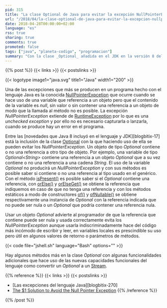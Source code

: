 ```yaml
---
pid: 315
title: "La clase Optional de Java para evitar la excepción NullPointerException"
url: "/2018/04/la-clase-optional-de-java-para-evitar-la-excepcion-nullpointerexception/"
date: 2018-04-28T00:00:00+02:00
language: "es"
rss: true
sharing: true
comments: true
promoted: false
tags: ["java", "planeta-codigo", "programacion"]
summary: "Con la clase _Optional_ añadida en el JDK en la versión 8 del lenguaje Java se puede evitar una de las excepciones más comunes que se produce cuando se hace uso de una referencia nula a un objeto."
---
```


{{% post %}}
{{< links >}}
{{< postslinks >}}

{{< logotype image1="java.svg" title1="Java" width1="200" >}}

Una de las excepciones que más se producen en un programa hecho con el lenguaje Java es la conocida [NullPointerExpcetion](https://docs.oracle.com/javase/10/docs/api/java/lang/NullPointerException.html) que ocurre cuando se hace uso de una variable que referencia a un objeto pero que el contenido de la variable es _null_, sin valor o sin contener una referencia a un objeto de modo que la llamada al método no es posible. La excepción _NullPointerException_ extiende de [RuntimeException](https://docs.oracle.com/javase/10/docs/api/java/lang/RuntimeException.html) por lo que es una _unchecked exception_ y por ello no es necesario capturarla o lanzarla, cuando se produce hay un error en el programa.

Entre las [novedades que Java 8 incluyó en el lenguaje y JDK][blogbitix-17] está la inclusión de la clase [Optional](https://docs.oracle.com/javase/10/docs/api/java/util/Optional.html) con la que haciendo uso de ella se pueden evitar los _NullPointerException_. Un objeto de tipo _Optional_ contiene o no una referencia a otro tipo de objeto. Por ejemplo, una variable de tipo _Optional\<String\>_ contiene una referencia a un objeto _Optional_ que a su vez contiene o no una referencia a una cadena _String_. El uso de la variable _Optional_ no producirá un _NullPointerException_ y con sus métodos es posible saber si contiene o no una referencia al tipo usado en el genérico. Con el método [isPresent()](https://docs.oracle.com/javase/10/docs/api/java/util/Optional.html#isPresent()) es posible saber si el _Optional_ contiene una referencia, con [orElse()](https://docs.oracle.com/javase/10/docs/api/java/util/Optional.html#orElse(T)) y [orElseGet()](https://docs.oracle.com/javase/10/docs/api/java/util/Optional.html#orElseGet(java.util.function.Supplier)) se obtiene la referencia que indiquemos en caso de que no tenga una referencia y con los métodos estáticos a modo de constructores [of()](https://docs.oracle.com/javase/10/docs/api/java/util/Optional.html#of(T)) y [ofNullable()](https://docs.oracle.com/javase/10/docs/api/java/util/Optional.html#ofNullable(T)) se obtiene respectivamente una instancia de _Optional_ con la referencia indicada que no puede ser nula o un _Optional_ que podría contener una referencia nula.

Usar un objeto _Optional_ advierte al programador de que la referencia que contiene puede ser nula y usada correctamente evita los _NullPointerException_ aunque usarla indiscriminadamente hace del código más incómodo de escribir y leer, en variables locales es prescindible su uso pero útil en algunos valores de retorno o parámetros de métodos.

{{< code file="jshell.sh" language="Bash" options="" >}}

Hay algunos métodos más en la clase _Optional_ con algunas funcionalidades adicionales que hace uso de las nuevas capacidades funcionales del lenguaje como convertir un _Optional_ a un [Stream](https://docs.oracle.com/javase/10/docs/api/java/util/stream/Stream.html).

{{% reference %}}
{{< links >}}
{{< postslinks >}}
* [Las excepciones del lenguaje Java][blogbitix-270]
* [The $1 Solution to Avoid the Null Pointer Exception](https://dzone.com/articles/one-dollar-solution-to-avoid-null-pointer-exceptio)
{{% /reference %}}

{{% /post %}}
